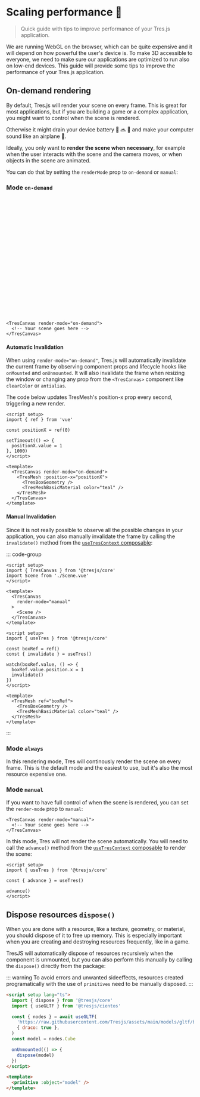 # Scaling performance 🚀

> Quick guide with tips to improve performance of your Tres.js application.

We are running WebGL on the browser, which can be quite expensive and it will depend on how powerful the user's device is. To make 3D accessible to everyone, we need to make sure our applications are optimized to run also on low-end devices. This guide will provide some tips to improve the performance of your Tres.js application.

## On-demand rendering <Badge type="tip" text="^4.0.0" />

By default, Tres.js will render your scene on every frame. This is great for most applications, but if you are building a game or a complex application, you might want to control when the scene is rendered.

Otherwise it might drain your device battery 🔋 🔜 🪫 and make your computer sound like an airplane 🛫.

Ideally, you only want to **render the scene when necessary**, for example when the user interacts with the scene and the camera moves, or when objects in the scene are animated.

You can do that by setting the `renderMode` prop to `on-demand` or `manual`:

### Mode `on-demand`

<ClientOnly>
  <div style="position: relative; aspect-ratio: 16/9; height: auto; margin: 2rem 0; border-radius: 8px; overflow:hidden;">
    <onDemandRendering />
  </div>
</ClientOnly>

```vue
<TresCanvas render-mode="on-demand">
  <!-- Your scene goes here -->
</TresCanvas>
```

#### Automatic Invalidation

When using `render-mode="on-demand"`, Tres.js will automatically invalidate the current frame by observing component props and lifecycle hooks like `onMounted` and `onUnmounted`. It will also invalidate the frame when resizing the window or changing any prop from the `<TresCanvas>` component like `clearColor` or `antialias`.

The code below updates TresMesh's position-x prop every second, triggering a new render.

```vue
<script setup>
import { ref } from 'vue'

const positionX = ref(0)

setTimeout(() => {
  positionX.value = 1
}, 1000)
</script>

<template>
  <TresCanvas render-mode="on-demand">
    <TresMesh :position-x="positionX">
      <TresBoxGeometry />
      <TresMeshBasicMaterial color="teal" />
    </TresMesh>
  </TresCanvas>
</template>
```

#### Manual Invalidation

Since it is not really possible to observe all the possible changes in your application, you can also manually invalidate the frame by calling the `invalidate()` method from the [`useTresContext` composable](../api/composables.md#usetrescontext):

::: code-group

```vue [App.vue]
<script setup>
import { TresCanvas } from '@tresjs/core'
import Scene from './Scene.vue'
</script>

<template>
  <TresCanvas
    render-mode="manual"
  >
    <Scene />
  </TresCanvas>
</template>
```

```vue [Scene.vue]
<script setup>
import { useTres } from '@tresjs/core'

const boxRef = ref()
const { invalidate } = useTres()

watch(boxRef.value, () => {
  boxRef.value.position.x = 1
  invalidate()
})
</script>

<template>
  <TresMesh ref="boxRef">
    <TresBoxGeometry />
    <TresMeshBasicMaterial color="teal" />
  </TresMesh>
</template>
```

:::

### Mode `always`

In this rendering mode, Tres will continously render the scene on every frame. This is the default mode and the easiest to use, but it's also the most resource expensive one.

### Mode `manual`

If you want to have full control of when the scene is rendered, you can set the `render-mode` prop to `manual`:

```vue
<TresCanvas render-mode="manual">
  <!-- Your scene goes here -->
</TresCanvas>
```

In this mode, Tres will not render the scene automatically. You will need to call the `advance()` method from the [`useTresContext` composable](../api/composables.md#usetrescontext) to render the scene:

```vue
<script setup>
import { useTres } from '@tresjs/core'

const { advance } = useTres()

advance()
</script>
```

## Dispose resources `dispose()` <Badge type="tip" text="^4.0.0" />

When you are done with a resource, like a texture, geometry, or material, you should dispose of it to free up memory. This is especially important when you are creating and destroying resources frequently, like in a game.

TresJS will automatically dispose of resources recursively when the component is unmounted, but you can also perform this manually by calling the `dispose()` directly from the package:

::: warning
To avoid errors and unwanted sideeffects, resources created programatically with the use of `primitives` need to be manually disposed.
:::

```html {2,12}
<script setup lang="ts">
  import { dispose } from '@tresjs/core'
  import { useGLTF } from '@tresjs/cientos'

  const { nodes } = await useGLTF(
    'https://raw.githubusercontent.com/Tresjs/assets/main/models/gltf/blender-cube.glb',
    { draco: true },
  )
  const model = nodes.Cube

  onUnmounted(() => {
    dispose(model)
  })
</script>

<template>
  <primitive :object="model" />
</template>
```
